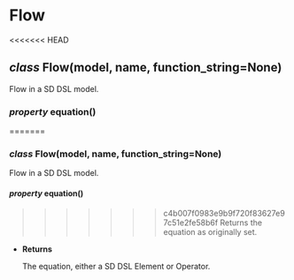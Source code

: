 # Flow


<<<<<<< HEAD
## _class_ Flow(model, name, function_string=None)
Flow in a SD DSL model.


### _property_ equation()
=======
### _class_ Flow(model, name, function_string=None)
Flow in a SD DSL model.


#### _property_ equation()
>>>>>>> c4b007f0983e9b9f720f83627e97c51e2fe58b6f
Returns the equation as originally set.


* **Returns**

    The equation, either a SD DSL Element or Operator.
